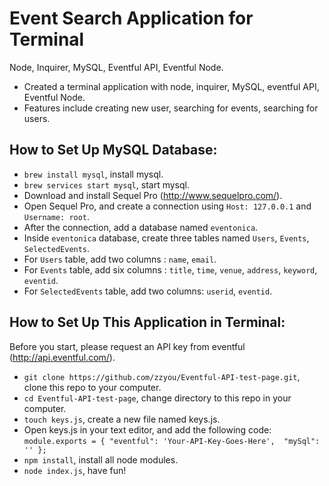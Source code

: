 # Event Search Application for Terminal
Node, Inquirer, MySQL, Eventful API, Eventful Node.

- Created a terminal application with node, inquirer, MySQL, eventful API, Eventful Node.
- Features include creating new user, searching for events, searching for users.

##

## How to Set Up MySQL Database:
- `brew install mysql`, install mysql.
- `brew services start mysql`, start mysql.
- Download and install Sequel Pro (http://www.sequelpro.com/).
- Open Sequel Pro, and create a connection using `Host: 127.0.0.1` and `Username: root`.
- After the connection, add a database named `eventonica`.
- Inside `eventonica` database, create three tables named `Users`, `Events`, `SelectedEvents`.
- For `Users` table, add two columns : `name`, `email`.
- For `Events` table, add six columns : `title`, `time`, `venue`, `address`, `keyword`, `eventid`.
- For `SelectedEvents` table, add two columns: `userid`, `eventid`.

##

## How to Set Up This Application in Terminal:
Before you start, please request an API key from eventful (http://api.eventful.com/).

- `git clone https://github.com/zzyou/Eventful-API-test-page.git`, clone this repo to your computer.
- `cd Eventful-API-test-page`, change directory to this repo in your computer.
- `touch keys.js`, create a new file named keys.js.
- Open keys.js in your text editor, and add the following code:
`module.exports = {
    "eventful": 'Your-API-Key-Goes-Here', 
    "mySql": ''
};`
- `npm install`, install all node modules.
- `node index.js`, have fun!
